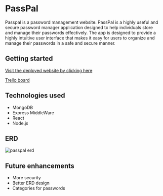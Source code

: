 
# PassPal

Passpal is a password management website.
PassPal is a highly useful and secure password manager application designed to help individuals store and manage their passwords effectively. The app is designed to provide a highly intuitive user interface that makes it easy for users to organize and manage their passwords in a safe and secure manner.




## Getting started
[Visit the deployed website by clicking here](https://passpal.onrender.com)

[Trello board](trello.com)
## Technologies used
 + MongoDB
 + Express MiddleWare
 + React
 + Node.js

## ERD
![passpal erd](https://i.imgur.com/0wvMzGA.png)
## Future enhancements
+ More security
+ Better ERD design
+ Categories for passwords
